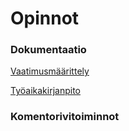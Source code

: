 # Opinnot

### Dokumentaatio
[Vaatimusmäärittely](https://github.com/ellikarvonen/otm-harjoitustyo/blob/master/harjoitustyo/dokumentaatio/vaatimusmaarittely.md)

[Työaikakirjanpito](https://github.com/ellikarvonen/otm-harjoitustyo/blob/master/harjoitustyo/dokumentaatio/tyoaikakirjanpito.md)

### Komentorivitoiminnot


